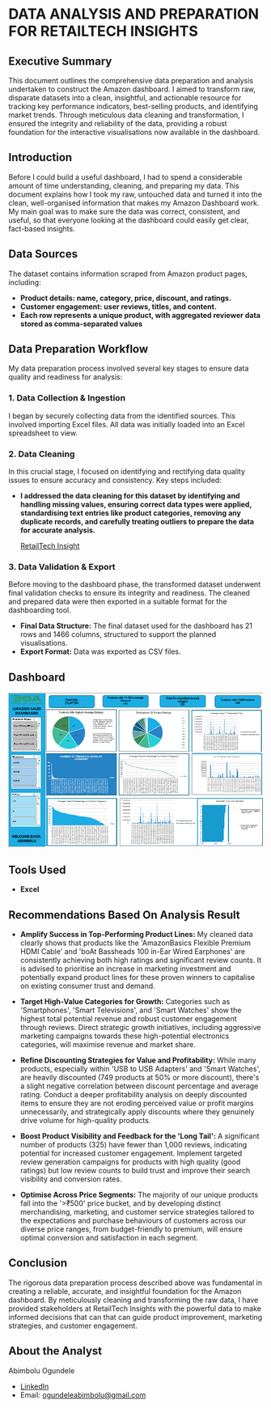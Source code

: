 # DATA ANALYSIS AND PREPARATION FOR RETAILTECH INSIGHTS

## Executive Summary

This document outlines the comprehensive data preparation and analysis undertaken to construct the Amazon dashboard. I aimed to transform raw, disparate datasets into a clean, insightful, and actionable resource for tracking key performance indicators, best-selling products, and identifying market trends. Through meticulous data cleaning and transformation, I ensured the integrity and reliability of the data, providing a robust foundation for the interactive visualisations now available in the dashboard.

## Introduction

Before I could build a useful dashboard, I had to spend a considerable amount of time understanding, cleaning, and preparing my data. This document explains how I took my raw, untouched data and turned it into the clean, well-organised information that makes my Amazon Dashboard work. My main goal was to make sure the data was correct, consistent, and useful, so that everyone looking at the dashboard could easily get clear, fact-based insights.

## Data Sources

The dataset contains information scraped from Amazon product pages, including:
* **Product details: name, category, price, discount, and ratings.**
* **Customer engagement: user reviews, titles, and content.**
* **Each row represents a unique product, with aggregated reviewer data stored as comma-separated values**
  
## Data Preparation Workflow

My data preparation process involved several key stages to ensure data quality and readiness for analysis:

### 1. Data Collection & Ingestion

I began by securely collecting data from the identified sources. This involved importing Excel files. All data was initially loaded into an Excel spreadsheet to view.

### 2. Data Cleaning

In this crucial stage, I focused on identifying and rectifying data quality issues to ensure accuracy and consistency. Key steps included:

* **I addressed the data cleaning for this dataset by identifying and handling missing values, ensuring correct data types were applied, standardising text entries like product categories, removing any duplicate records, and carefully treating outliers to prepare the data for accurate analysis.**

  [RetailTech Insight](https://github.com/Ogundele-Abimbolu/DSA-AMAZON-PROJECT/blob/main/RETAIL%20TECH%20INSIGHT.xlsx)

### 3. Data Validation & Export

Before moving to the dashboard phase, the transformed dataset underwent final validation checks to ensure its integrity and readiness. The cleaned and prepared data were then exported in a suitable format for the dashboarding tool.

* **Final Data Structure:** The final dataset used for the dashboard has 21 rows and 1466 columns, structured to support the planned visualisations.
* **Export Format:** Data was exported as CSV files.

## Dashboard
![Amazon Dashboard](https://github.com/Ogundele-Abimbolu/DSA-AMAZON-PROJECT/blob/main/AMAZON%20DASHBOARD.PNG)

## Tools Used

* **Excel**

## Recommendations Based On Analysis Result

* **Amplify Success in Top-Performing Product Lines:** My cleaned data clearly shows that products like the 'AmazonBasics Flexible Premium HDMI Cable' and 'boAt Bassheads 100 in-Ear Wired Earphones' are consistently achieving both high ratings and significant review counts. It is advised to prioritise an increase in marketing investment and potentially expand product lines for these proven winners to capitalise on existing consumer trust and demand.

* **Target High-Value Categories for Growth:** Categories such as 'Smartphones', 'Smart Televisions', and 'Smart Watches' show the highest total potential revenue and robust customer engagement through reviews. Direct strategic growth initiatives, including aggressive marketing campaigns towards these high-potential electronics categories, will maximise revenue and market share.

* **Refine Discounting Strategies for Value and Profitability:** While many products, especially within 'USB to USB Adapters' and 'Smart Watches', are heavily discounted (749 products at 50% or more discount), there's a slight negative correlation between discount percentage and average rating. Conduct a deeper profitability analysis on deeply discounted items to ensure they are not eroding perceived value or profit margins unnecessarily, and strategically apply discounts where they genuinely drive volume for high-quality products.

* **Boost Product Visibility and Feedback for the 'Long Tail':** A significant number of products (325) have fewer than 1,000 reviews, indicating potential for increased customer engagement. Implement targeted review generation campaigns for products with high quality (good ratings) but low review counts to build trust and improve their search visibility and conversion rates.

* **Optimise Across Price Segments:** The majority of our unique products fall into the '>₹500' price bucket, and by developing distinct merchandising, marketing, and customer service strategies tailored to the expectations and purchase behaviours of customers across our diverse price ranges, from budget-friendly to premium, will ensure optimal conversion and satisfaction in each segment.

## Conclusion

The rigorous data preparation process described above was fundamental in creating a reliable, accurate, and insightful foundation for the Amazon dashboard. By meticulously cleaning and transforming the raw data, I have provided stakeholders at RetailTech Insights with the powerful data to make informed decisions that can that can guide product improvement, marketing strategies, and customer engagement.

## About the Analyst

Abimbolu Ogundele

- [LinkedIn](https://www.linkedin.com/in/abimbolu-ogundele-299b71329?utm_source=share&utm_campaign=share_via&utm_content=profile&utm_medium=android_app)
- Email: [ogundeleabimbolu@gmail.com](ogundeleabimbolu@gmail.com)
